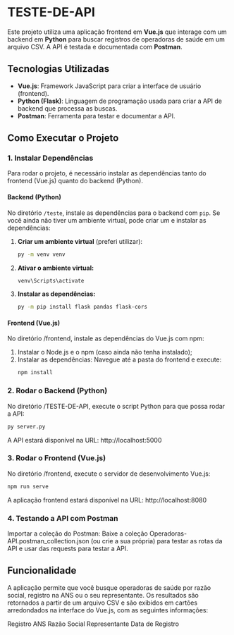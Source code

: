 # TESTE-DE-API
Este projeto utiliza uma aplicação frontend em **Vue.js** que interage com um backend em **Python** para buscar registros de operadoras de saúde em um arquivo CSV. A API é testada e documentada com **Postman**.

## Tecnologias Utilizadas

- **Vue.js**: Framework JavaScript para criar a interface de usuário (frontend).
- **Python (Flask)**: Linguagem de programação usada para criar a API de backend que processa as buscas.
- **Postman**: Ferramenta para testar e documentar a API.

## Como Executar o Projeto

### 1. Instalar Dependências

Para rodar o projeto, é necessário instalar as dependências tanto do frontend (Vue.js) quanto do backend (Python).

#### Backend (Python)

No diretório `/teste`, instale as dependências para o backend com `pip`. Se você ainda não tiver um ambiente virtual, pode criar um e instalar as dependências:

1. **Criar um ambiente virtual** (preferi utilizar):

   ```bash
   py -m venv venv
   
2. **Ativar o ambiente virtual:**

   ```bash
   venv\Scripts\activate

3. **Instalar as dependências:**

   ```bash
   py -m pip install flask pandas flask-cors

#### Frontend (Vue.js)
No diretório /frontend, instale as dependências do Vue.js com npm:
1. Instalar o Node.js e o npm (caso ainda não tenha instalado);
2. Instalar as dependências:
   Navegue até a pasta do frontend e execute:
   ```bash
   npm install

### 2. Rodar o Backend (Python)
  No diretório /TESTE-DE-API, execute o script Python para que possa rodar a API:
  ```bash
  py server.py
```
A API estará disponível na URL: http://localhost:5000

### 3. Rodar o Frontend (Vue.js)
  No diretório /frontend, execute o servidor de desenvolvimento Vue.js:
  ```bash
  npm run serve
```
A aplicação frontend estará disponível na URL: http://localhost:8080

### 4. Testando a API com Postman
Importar a coleção do Postman: Baixe a coleção Operadoras-API.postman_collection.json (ou crie a sua própria) para testar as rotas da API e usar das requests para testar a API.

## Funcionalidade
A aplicação permite que você busque operadoras de saúde por razão social, registro na ANS ou o seu representante. Os resultados são retornados a partir de um arquivo CSV e são exibidos em cartões arredondados na interface do Vue.js, com as seguintes informações:

Registro ANS
Razão Social
Representante
Data de Registro
